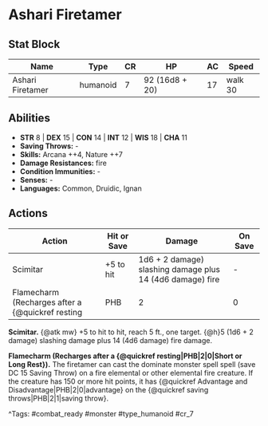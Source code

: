 # Ashari Firetamer

## Stat Block

| Name | Type | CR | HP | AC | Speed |
|------|------|----|----|----|-------|
| Ashari Firetamer | humanoid | 7 | 92 (16d8 + 20) | 17 | walk 30 |

## Abilities

- **STR** 8 | **DEX** 15 | **CON** 14 | **INT** 12 | **WIS** 18 | **CHA** 11
- **Saving Throws:** -  
- **Skills:** Arcana ++4, Nature ++7  
- **Damage Resistances:** fire  
- **Condition Immunities:** -  
- **Senses:** -  
- **Languages:** Common, Druidic, Ignan


## Actions

| Action | Hit or Save | Damage | On Save |
|--------|--------------|--------|----------|
| Scimitar | +5 to hit | 1d6 + 2 damage) slashing damage plus 14 (4d6 damage) fire | - |
| Flamecharm (Recharges after a {@quickref resting|PHB|2|0|Short or Long Rest}) | DC 15 | - | - |

**Scimitar.** {@atk mw} +5 to hit to hit, reach 5 ft., one target. {@h}5 (1d6 + 2 damage) slashing damage plus 14 (4d6 damage) fire damage.

**Flamecharm (Recharges after a {@quickref resting|PHB|2|0|Short or Long Rest}).** The firetamer can cast the dominate monster spell spell (save DC 15 Saving Throw) on a fire elemental or other elemental fire creature. If the creature has 150 or more hit points, it has {@quickref Advantage and Disadvantage|PHB|2|0|advantage} on the {@quickref saving throws|PHB|2|1|saving throw}.


^Tags: #combat_ready #monster #type_humanoid #cr_7